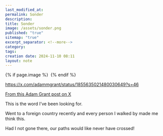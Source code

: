 ```yaml
---
last_modified_at: 
permalink: Sonder
description: 
title: Sonder
image: /assets/sonder.png
published: "true"
sitemap: "true"
excerpt_separator: <!--more-->
category: 
tags: 
creation date: 2024-11-10 08:11
layout: note
---
```



{% if page.image %} <img src="{{ page.image }}" alt=""> {% endif %}

https://x.com/adammgrant/status/1855635021480030649?s=46

[From this Adam Grant post on X](https://x.com/adammgrant/status/1855635021480030649?s=46)

‪This is the word I’ve been looking for. 

Went to a foreign country recently and every person I walked by made me think this. 

Had I not gone there, our paths would like never have crossed! ‬
